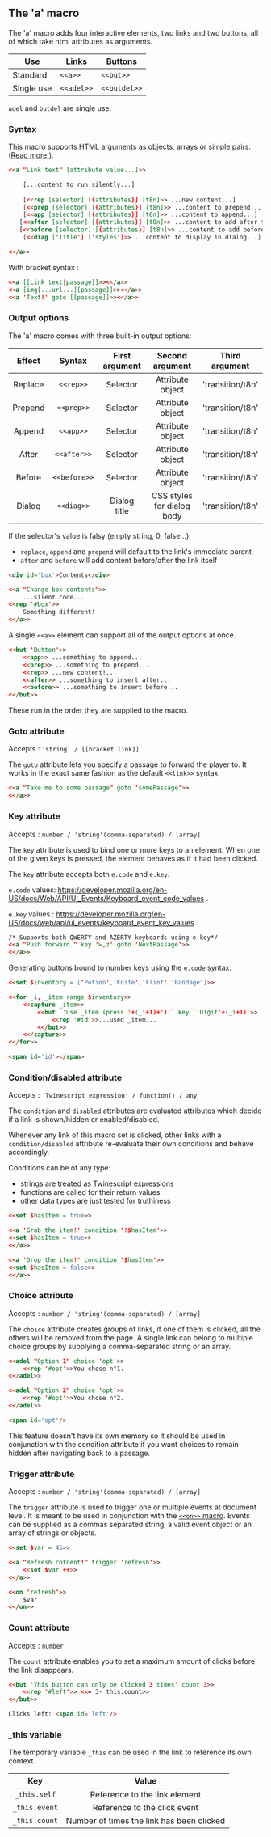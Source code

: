 ## The 'a' macro ##

The 'a' macro adds four interactive elements, two links and two buttons, all of which take html attributes as arguments.

| Use | Links | Buttons |
|------------|------------|------------|
| Standard | `<<a>>` | `<<but>>` |
| Single use | `<<adel>>` | `<<butdel>>` |

`adel` and `butdel` are single use.

### Syntax ###

This macro supports HTML arguments as objects, arrays or simple pairs. ([Read more.](../htmlarguments.md)).

```html
<<a "Link text" [attribute value...]>>

	[...content to run silently...]
   
	[<<rep [selector] [{attributes}] [t8n]>> ...new content...]
	[<<prep [selector] [{attributes}] [t8n]>> ...content to prepend...]
	[<<app [selector] [{attributes}] [t8n]>> ...content to append...]
   [<<after [selector] [{attributes}] [t8n]>> ...content to add after the target...]
   [<<before [selector] [{attributes}] [t8n]>> ...content to add before the target...]
	[<<diag ['Title'] ['styles']>> ...content to display in dialog...]

<</a>>
```

With bracket syntax :

```html
<<a [[Link text|passage]]>><</a>>
<<a [img[...url...][passage]]>><</a>>
<<a 'Text!' goto [[passage]]>><</a>>
```

### Output options ###

The 'a' macro comes with three built-in output options:

| Effect | Syntax | First argument | Second argument | Third argument |
|:------------:|:------------:|:------------:|:------------:|:------------:|
| Replace | `<<rep>>` | Selector | Attribute object | 'transition/t8n'
| Prepend | `<<prep>>`| Selector | Attribute object | 'transition/t8n'
| Append | `<<app>>` | Selector |  Attribute object | 'transition/t8n'
| After | `<<after>>`| Selector | Attribute object | 'transition/t8n'
| Before | `<<before>>` | Selector |  Attribute object | 'transition/t8n'
| Dialog | `<<diag>>` | Dialog title | CSS styles for dialog body | 'transition/t8n'

If the selector's value is falsy (empty string, 0, false...):
- `replace`, `append` and `prepend` will default to the link's immediate parent
- `after` and `before` will add content before/after the link itself

```html
<div id='box'>Contents</div>

<<a "Change box contents">>
	...silent code...
<<rep '#box'>>
	Something different!
<</a>>
```

A single `<<a>>` element can support all of the output options at once.

```html
<<but 'Button'>>
	<<app>> ...something to append...
	<<prep>> ...something to prepend...
	<<rep>> ...new content!...
	<<after>> ...something to insert after...
	<<before>> ...something to insert before...
<</but>>
```

These run in the order they are supplied to the macro.

### Goto attribute ###
Accepts : `'string' / [[bracket link]]`

The `goto` attribute lets you specify a passage to forward the player to. It works in the exact same fashion as the default `<<link>>` syntax.

```html
<<a "Take me to some passage" goto 'somePassage'>>
<</a>>
```

### Key attribute ###
Accepts : `number / 'string'(comma-separated) / [array]`

The `key` attribute is used to bind one or more keys to an element. When one of the given keys is pressed, the element behaves as if it had been clicked.

The `key` attribute accepts both `e.code` and `e.key`.


`e.code` values: https://developer.mozilla.org/en-US/docs/Web/API/UI_Events/Keyboard_event_code_values .

`e.key` values : https://developer.mozilla.org/en-US/docs/web/api/ui_events/keyboard_event_key_values .

```html
/* Supports both QWERTY and AZERTY keyboards using e.key*/
<<a "Push forward." key 'w,z' goto 'NextPassage'>>
<</a>>
```

Generating buttons bound to number keys using the `e.code` syntax:

```html
<<set $inventory = ['Potion','Knife','Flint','Bandage']>>

<<for _i, _item range $inventory>>
	<<capture _item>>
		<<but `'Use _item (press '+(_i+1)+')'` key `'Digit'+(_i+1)`>>
			<<rep '#id'>>...used _item...
		<</but>>
	<</capture>>
<</for>>

<span id='id'></span>
```

### Condition/disabled attribute ###
Accepts : `'Twinescript expression' / function() / any`

The `condition` and `disabled` attributes are evaluated attributes which decide if a link is shown/hidden or enabled/disabled.

Whenever any link of this macro set is clicked, other links with a `condition/disabled` attribute re-evaluate their own conditions and behave accordingly.

Conditions can be of any type:
- strings are treated as Twinescript expressions
- functions are called for their return values
- other data types are just tested for truthiness

```html
<<set $hasItem = true>>

<<a 'Grab the item!' condition '!$hasItem'>>
<<set $hasItem = true>>
<</a>>

<<a 'Drop the item!' condition '$hasItem'>>
<<set $hasItem = false>>
<</a>>
```

### Choice attribute ###
Accepts : `number / 'string'(comma-separated) / [array]`

The `choice` attribute creates groups of links, if one of them is clicked, all the others will be removed from the page. A single link can belong to multiple choice groups by supplying a comma-separated string or an array.

```html
<<adel "Option 1" choice 'opt'>>
	<<rep '#opt'>>You chose n°1.
<</adel>>

<<adel "Option 2" choice 'opt'>>
	<<rep '#opt'>>You chose n°2.
<</adel>>

<span id='opt'/>
```

This feature doesn't have its own memory so it should be used in conjunction with the condition attribute if you want choices to remain hidden after navigating back to a passage.

### Trigger attribute ###
Accepts : `number / 'string'(comma-separated) / [array]`

The `trigger` attribute is used to trigger one or multiple events at document level. It is meant to be used in conjunction with the [`<<on>>` macro](../on-macro). Events can be supplied as a commas separated string, a valid event object or an array of strings or objects.

```html
<<set $var = 45>>

<<a "Refresh cotnent!" trigger 'refresh'>>
	<<set $var ++>>
<</a>>

<<on 'refresh'>>
	$var
<</on>>
```

### Count attribute ###
Accepts : `number`

The `count` attribute enables you to set a maximum amount of clicks before the link disappears. 

```html
<<but 'This button can only be clicked 3 times' count 3>>
	<<rep '#left'>> <<= 3-_this.count>>
<</but>>

Clicks left: <span id='left'/>
```

### _this variable ###

The temporary variable `_this` can be used in the link to reference its own context.

| Key | Value |
|:------------:|:------------:|
| `_this.self` | Reference to the link element
| `_this.event` | Reference to the click event
| `_this.count` | Number of times the link has been clicked
